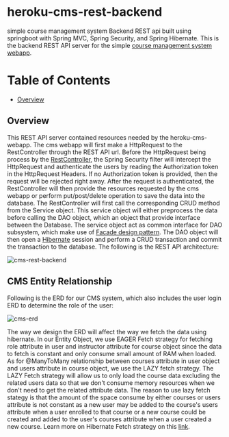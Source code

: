 # heroku-cms-rest-backend
simple course management system Backend REST api built using springboot with Spring MVC, Spring Security, and Spring Hibernate. This is the backend REST API server for the simple [course management system webapp](https://github.com/winson121/heroku-cms-webapp).

# Table of Contents
* [Overview](#overview)

<a id="overview" />

## Overview
This REST API server contained resources needed by the heroku-cms-webapp. The cms webapp will first make a HttpRequest to the RestController through the REST API url. Before the HttpRequest being process by the [RestController](https://github.com/winson121/heroku-cms-rest-backend/tree/main/src/main/java/com/springcms/backendrestapi/controller), the Spring Security filter will intercept the HttpRequest and authenticate the users by reading the Authorization token in the HttpRequest Headers. If no Authorization token is provided, then the request will be rejected right away. After the request is authenticated, the RestController will then provide the resources requested by the cms webapp or perform put/post/delete operation to save the data into the database. The RestController will first call the corresponding CRUD method from the Service object. This service object will either preprocess the data before calling the DAO object, which an object that provide interface between the Database. The service object act as common interface for DAO subsystem, which make use of [Facade design pattern](https://www.tutorialspoint.com/design_pattern/facade_pattern.htm). The DAO object will then open a [Hibernate](https://www.javatpoint.com/hibernate-tutorial) session and perform a CRUD transaction and commit the transaction to the database.
The following is the REST API architecture:


![cms-rest-backend](https://user-images.githubusercontent.com/45975038/127633433-d2705d8f-e5ff-49ad-bd31-7e096c24d177.png)

## CMS Entity Relationship
Following is the ERD for our CMS system, which also includes the user login ERD to determine the role of the user:

![cms-erd](https://user-images.githubusercontent.com/45975038/127633492-f6e770df-0de8-440f-a16c-3f543ab911b5.png)

The way we design the ERD will affect the way we fetch the data using hibernate. In our Entity Object, we use EAGER Fetch strategy for fetching role attribute in user and instructor attribute for course object since the data to fetch is constant and only consume small amount of RAM when loaded. As for @ManyToMany relationship between courses attribute in user object and users attribute in course object, we use the LAZY fetch strategy. The LAZY Fetch strategy will allow us to only load the course data excluding the related users data so that we don't consume memory resources when we don't need to get the related attribute data. The reason to use lazy fetch stategy is that the amount of the space consume by either courses or users attribute is not constant as a new user may be added to the course's users attribute when a user enrolled to that course or a new course could be created and added to the user's courses attribute when a user created a new course. Learn more on Hibernate Fetch strategy on this [link](https://vladmihalcea.com/hibernate-facts-the-importance-of-fetch-strategy/).



